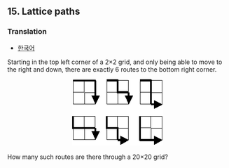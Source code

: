 ## 15. Lattice paths

### Translation
* [한국어](./translation-ko.md)

Starting in the top left corner of a 2&times;2 grid, and only being able to move to the right and down, there are exactly 6 routes to the bottom right corner.

<p align="center">
  <img
    src="./p015.png"
    alt="Image of 6 routes"
  >
</p>

How many such routes are there through a 20&times;20 grid?

